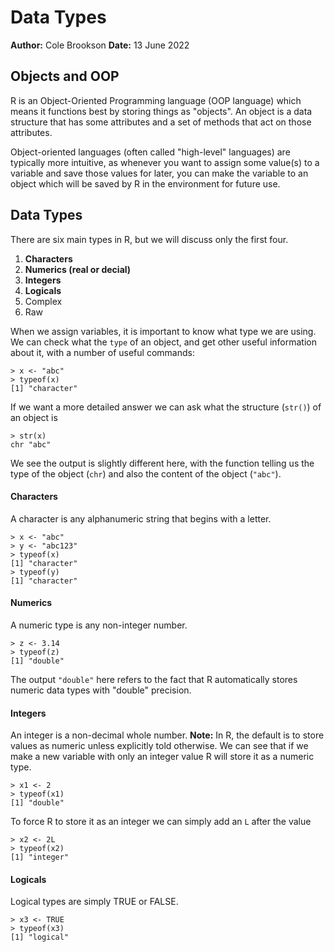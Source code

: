 # Data Types
**Author:** Cole Brookson
**Date:** 13 June 2022

## Objects and OOP

R is an Object-Oriented Programming language (OOP language) which means it functions best by storing things as "objects". An object is a data structure that has some attributes and a set of methods that act on those attributes. 

Object-oriented languages (often called "high-level" languages) are typically more intuitive, as whenever you want to assign some value(s) to a variable and save those values for later, you can make the variable to an object which will be saved by R in the environment for future use. 

## Data Types

There are six main types in R, but we will discuss only the first four. 

1. **Characters**
2. **Numerics (real or decial)**
3. **Integers**
4. **Logicals**
5. Complex
6. Raw

When we assign variables, it is important to know what type we are using. We can check what the `type` of an object, and get other useful information about it, with a number of useful commands: 

```
> x <- "abc"
> typeof(x)
[1] "character"
```

If we want a more detailed answer we can ask what the structure (`str()`) of an object is

```
> str(x)
chr "abc"
```

We see the output is slightly different here, with the function telling us the type of the object (`chr`) and also the content of the object (`"abc"`). 

#### Characters

A character is any alphanumeric string that begins with a letter. 

```
> x <- "abc"
> y <- "abc123"
> typeof(x)
[1] "character"
> typeof(y)
[1] "character"
```
#### Numerics

A numeric type is any non-integer number. 

```
> z <- 3.14
> typeof(z)
[1] "double"
```

The output `"double"` here refers to the fact that R automatically stores numeric data types with "double" precision. 

#### Integers

An integer is a non-decimal whole number. **Note:** In R, the default is to store values as numeric unless explicitly told otherwise. We can see that if we make a new variable with only an integer value R will store it as a numeric type.

```
> x1 <- 2
> typeof(x1)
[1] "double"
```

To force R to store it as an integer we can simply add an `L` after the value

```
> x2 <- 2L
> typeof(x2)
[1] "integer"
```

#### Logicals

Logical types are simply TRUE or FALSE. 

```
> x3 <- TRUE
> typeof(x3)
[1] "logical"
```

